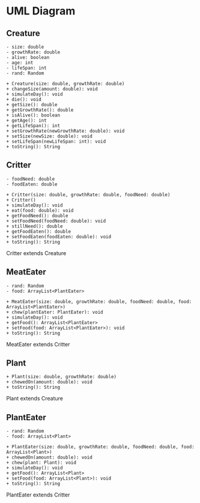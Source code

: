 # UML Diagram

## Creature

    - size: double
    - growthRate: double
    - alive: boolean
    - age: int
    - lifeSpan: int
    - rand: Random
    
    + Creature(size: double, growthRate: double)
    + changeSize(amount: double): void
    + simulateDay(): void
    + die(): void
    + getSize(): double
    + getGrowthRate(): double
    + isAlive(): boolean
    + getAge(): int
    + getLifeSpan(): int
    + setGrowthRate(newGrowthRate: double): void
    + setSize(newSize: double): void
    + setLifeSpan(newLifeSpan: int): void
    + toString(): String

## Critter

    - foodNeed: double
    - foodEaten: double
    
    + Critter(size: double, growthRate: double, foodNeed: double)
    + Critter()
    + simulateDay(): void
    + eat(food: double): void
    + getFoodNeed(): double
    + setFoodNeed(foodNeed: double): void
    + stillNeed(): double
    + getFoodEaten(): double
    + setFoodEaten(foodEaten: double): void
    + toString(): String

Critter extends Creature

## MeatEater 

    - rand: Random
    - food: ArrayList<PlantEater>
    
    + MeatEater(size: double, growthRate: double, foodNeed: double, food: ArrayList<PlantEater>)
    + chew(plantEater: PlantEater): void
    + simulateDay(): void
    + getFood(): ArrayList<PlantEater>
    + setFood(food: ArrayList<PlantEater>): void
    + toString(): String

MeatEater extends Critter

## Plant 

    + Plant(size: double, growthRate: double)
    + chewedOn(amount: double): void
    + toString(): String

Plant extends Creature

## PlantEater

    - rand: Random
    - food: ArrayList<Plant>
    
    + PlantEater(size: double, growthRate: double, foodNeed: double, food: ArrayList<Plant>)
    + chewedOn(amount: double): void
    + chew(plant: Plant): void
    + simulateDay(): void
    + getFood(): ArrayList<Plant>
    + setFood(food: ArrayList<Plant>): void
    + toString(): String

PlantEater extends Critter
